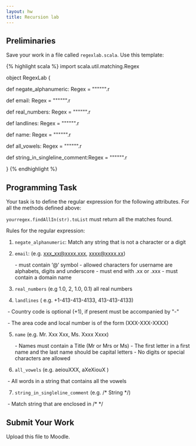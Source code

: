 ```yaml
---
layout: hw
title: Recursion lab
---
```


## Preliminaries

Save your work in a file called `regexlab.scala`. Use this template:

{% highlight scala %}
import scala.util.matching.Regex

object RegexLab {

  def negate_alphanumeric: Regex = """<your regex>""".r

  def email: Regex = """<your regex>""".r

  def real_numbers: Regex = """<your regex>""".r

  def landlines: Regex = """<your regex>""".r

  def name: Regex = """<your regex>""".r

  def all_vowels: Regex = """<your regex>""".r

  def string_in_singleline_comment:Regex = """<your regex>""".r

}
{% endhighlight %}

## Programming Task

Your task is to define the regular expression for the following attributes. For
all the methods defined above:

`yourregex.findAllIn(str).toList` must return all the matches found.

Rules for the regular expression:

1. `negate_alphanumeric`: Match any string that is not a character or a digit

2. `email`: (e.g. xxx_xx@xxxx.xxx, xxxx@xxxx.xx)

    ­-  must contain ‘@‘ symbol
    ­-  allowed characters for username are alphabets, digits and underscore
    ­-  must end with .xx or .xxx
    ­-  must contain a domain name

3. `real_numbers` (e.g ­1.0, 2, 1.0, 0.1) all real numbers

4. `landlines` ( e.g. +1­-413­-413-­4133, 413­-413-­4133)

­    - Country code is optional (+1), if present must be accompanied by "-"

­    - The area code and local number is of the form (XXX-XXX-XXXX)

5. `name` (e.g. Mr. Xxx Xxx, Ms. Xxxx Xxxx)

    -­ Names must contain a Title (Mr or Mrs or Ms)
    -­ The first letter in a first name and the last name should be capital letters
    -­ No digits or special characters are allowed

6. `all_vowels` (e.g. aeiouXXX, aXeXiouX )

­   - All words in a string that contains all the vowels

7. `string_in_singleline_comment` (e.g. /* String */)

­   - Match string that are enclosed in /* */

## Submit Your Work

Upload this file to Moodle.